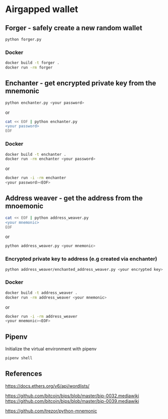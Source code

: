 # Airgapped wallet

## Forger - safely create a new random wallet 

```bash
python forger.py
```

### Docker

```bash
docker build -t forger .
docker run -rm forger
```

## Enchanter - get encrypted private key from the mnemonic

```bash
python enchanter.py <your password>
``` 

or 

```bash
cat << EOF | python enchanter.py
<your password>
EOF
```

### Docker

```bash
docker build -t enchanter .
docker run -rm enchanter <your password>
```

or

```bash
docker run -i -rm enchanter
<your password><EOF>
```

## Address weaver - get the address from the mnoemonic

```bash
cat << EOF | python address_weaver.py
<your mnemonic>
EOF
```

or 

```bash
python address_weaver.py <your mnemonic>
```

### Encrypted private key to address (e.g created via enchanter)

```bash
python address_weaver/enchanted_address_weaver.py <your encrypted key> <your password>
```

### Docker

```bash
docker build -t address_weaver .
docker run -rm address_weaver <your mnemonic>
```

or 

```bash
docker run -i -rm address_weaver
<your mnemonic><EOF>
```

## Pipenv

Initialize the virtual environment with pipenv

```bash
pipenv shell
```

## References

https://docs.ethers.org/v6/api/wordlists/

https://github.com/bitcoin/bips/blob/master/bip-0032.mediawiki
https://github.com/bitcoin/bips/blob/master/bip-0039.mediawiki

https://github.com/trezor/python-mnemonic
